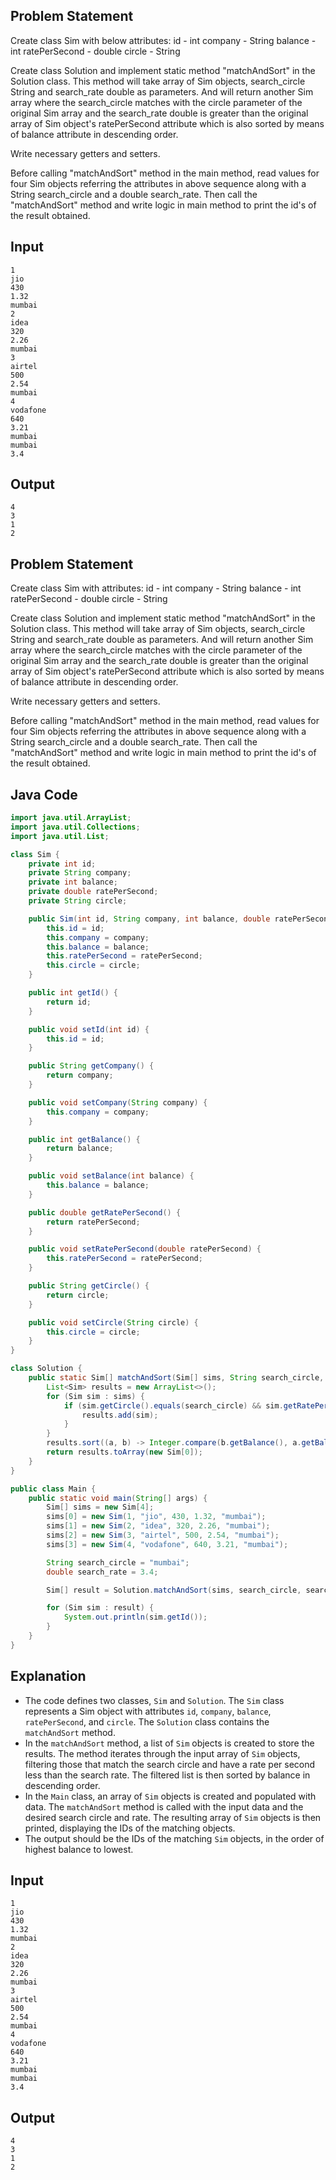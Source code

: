 ## Problem Statement

Create class Sim with below attributes:
id - int
company - String
balance - int
ratePerSecond - double
circle - String

Create class Solution and implement static method "matchAndSort" in the Solution class.
This method will take array of Sim objects, search_circle String and search_rate double as parameters.
And will return another Sim array where the search_circle matches with the circle parameter of the original Sim array and the search_rate double is greater than the original array of Sim object's ratePerSecond attribute which is also sorted by means of balance attribute in descending order.

Write necessary getters and setters.

Before calling "matchAndSort" method in the main method, read values for four Sim objects referring the attributes in above sequence along with a String search_circle and a double search_rate.
Then call the "matchAndSort" method and write logic in main method to print the id's of the result obtained.

## Input

    1
    jio
    430
    1.32
    mumbai
    2
    idea
    320
    2.26
    mumbai
    3
    airtel
    500
    2.54
    mumbai
    4
    vodafone
    640
    3.21
    mumbai
    mumbai
    3.4

## Output

    4
    3
    1
    2


## Problem Statement

Create class Sim with attributes:
id - int
company - String
balance - int
ratePerSecond - double
circle - String

Create class Solution and implement static method "matchAndSort" in the Solution class.
This method will take array of Sim objects, search_circle String and search_rate double as parameters.
And will return another Sim array where the search_circle matches with the circle parameter of the original Sim array and the search_rate double is greater than the original array of Sim object's ratePerSecond attribute which is also sorted by means of balance attribute in descending order.

Write necessary getters and setters.

Before calling "matchAndSort" method in the main method, read values for four Sim objects referring the attributes in above sequence along with a String search_circle and a double search_rate.
Then call the "matchAndSort" method and write logic in main method to print the id's of the result obtained.

## Java Code
```java
import java.util.ArrayList;
import java.util.Collections;
import java.util.List;

class Sim {
    private int id;
    private String company;
    private int balance;
    private double ratePerSecond;
    private String circle;

    public Sim(int id, String company, int balance, double ratePerSecond, String circle) {
        this.id = id;
        this.company = company;
        this.balance = balance;
        this.ratePerSecond = ratePerSecond;
        this.circle = circle;
    }

    public int getId() {
        return id;
    }

    public void setId(int id) {
        this.id = id;
    }

    public String getCompany() {
        return company;
    }

    public void setCompany(String company) {
        this.company = company;
    }

    public int getBalance() {
        return balance;
    }

    public void setBalance(int balance) {
        this.balance = balance;
    }

    public double getRatePerSecond() {
        return ratePerSecond;
    }

    public void setRatePerSecond(double ratePerSecond) {
        this.ratePerSecond = ratePerSecond;
    }

    public String getCircle() {
        return circle;
    }

    public void setCircle(String circle) {
        this.circle = circle;
    }
}

class Solution {
    public static Sim[] matchAndSort(Sim[] sims, String search_circle, double search_rate) {
        List<Sim> results = new ArrayList<>();
        for (Sim sim : sims) {
            if (sim.getCircle().equals(search_circle) && sim.getRatePerSecond() < search_rate) {
                results.add(sim);
            }
        }
        results.sort((a, b) -> Integer.compare(b.getBalance(), a.getBalance()));
        return results.toArray(new Sim[0]);
    }
}

public class Main {
    public static void main(String[] args) {
        Sim[] sims = new Sim[4];
        sims[0] = new Sim(1, "jio", 430, 1.32, "mumbai");
        sims[1] = new Sim(2, "idea", 320, 2.26, "mumbai");
        sims[2] = new Sim(3, "airtel", 500, 2.54, "mumbai");
        sims[3] = new Sim(4, "vodafone", 640, 3.21, "mumbai");

        String search_circle = "mumbai";
        double search_rate = 3.4;

        Sim[] result = Solution.matchAndSort(sims, search_circle, search_rate);

        for (Sim sim : result) {
            System.out.println(sim.getId());
        }
    }
}
```

## Explanation

*   The code defines two classes, `Sim` and `Solution`. The `Sim` class represents a Sim object with attributes `id`, `company`, `balance`, `ratePerSecond`, and `circle`. The `Solution` class contains the `matchAndSort` method.
*   In the `matchAndSort` method, a list of `Sim` objects is created to store the results. The method iterates through the input array of `Sim` objects, filtering those that match the search circle and have a rate per second less than the search rate. The filtered list is then sorted by balance in descending order.
*   In the `Main` class, an array of `Sim` objects is created and populated with data. The `matchAndSort` method is called with the input data and the desired search circle and rate. The resulting array of `Sim` objects is then printed, displaying the IDs of the matching objects.
*   The output should be the IDs of the matching `Sim` objects, in the order of highest balance to lowest.

## Input

    1
    jio
    430
    1.32
    mumbai
    2
    idea
    320
    2.26
    mumbai
    3
    airtel
    500
    2.54
    mumbai
    4
    vodafone
    640
    3.21
    mumbai
    mumbai
    3.4

## Output

    4
    3
    1
    2